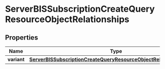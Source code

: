 
# ServerBISSubscriptionCreateQueryResourceObjectRelationships

## Properties
| Name | Type | Description | Notes |
| ------------ | ------------- | ------------- | ------------- |
| **variant** | [**ServerBISSubscriptionCreateQueryResourceObjectRelationshipsVariant**](ServerBISSubscriptionCreateQueryResourceObjectRelationshipsVariant.md) |  |  [optional] |



